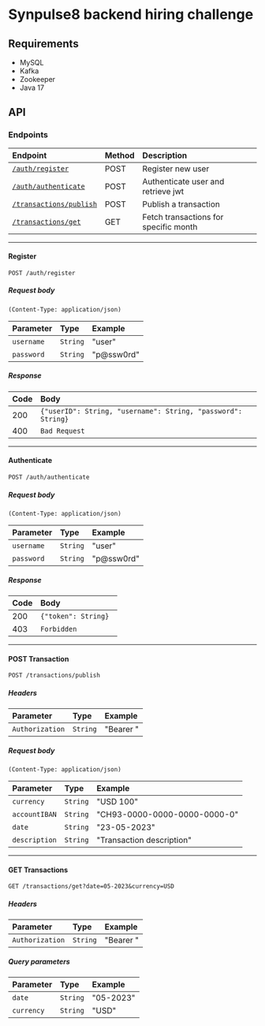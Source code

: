 # Synpulse8 backend hiring challenge  

## Requirements

* MySQL
* Kafka
* Zookeeper
* Java 17

## API

### Endpoints

| Endpoint                                      | Method | Description                                 | 
|:----------------------------------------------|:-------|:--------------------------------------------| 
| [`/auth/register`](#register)                 | POST   | Register new user                           |
| [`/auth/authenticate`](#authenticate)         | POST   | Authenticate user and retrieve jwt          |
| [`/transactions/publish`](#post-transaction)  | POST   | Publish a transaction                       |
| [`/transactions/get`](#get-transactions)      | GET    | Fetch transactions for specific month       |

___

#### Register
```http
POST /auth/register
```

##### Request body

`(Content-Type: application/json)`

| Parameter       | Type     | Example      |
|:----------------|:---------|:-------------|
| `username`      | `String` | "user"       |
| `password`      | `String` | "p@ssw0rd"   |


##### Response

| Code | Body                                                              |
|:-----|:------------------------------------------------------------------|
| 200  | ```{"userID": String, "username": String, "password": String} ``` |
| 400  | `Bad Request`                                                     |

___

#### Authenticate

```http
POST /auth/authenticate
```

##### Request body

`(Content-Type: application/json)`

| Parameter    | Type     | Example            |
|:-------------|:---------|:-------------------|
| `username`   | `String` | "user"             |
| `password`   | `String` | "p@ssw0rd"         |



##### Response

| Code  | Body                       |
|:------|:---------------------------|
| 200   | ```{"token": String} ```   |
| 403   | `Forbidden`                |

___

#### POST Transaction
```http
POST /transactions/publish
```

##### Headers

| Parameter         | Type     | Example            |
|:------------------|:---------|:-------------------|
| `Authorization`   | `String` | "Bearer <jwt>"     |

##### Request body

`(Content-Type: application/json)`

| Parameter    | Type                 | Example                     |
|:-------------|:---------------------|:----------------------------|
| `currency`   | `String`             | "USD 100"                   |
| `accountIBAN`| `String`             | "CH93-0000-0000-0000-0000-0"|
| `date`       | `String`             | "23-05-2023"                |
| `description`| `String`             | "Transaction description"   |

___

#### GET Transactions
```http
GET /transactions/get?date=05-2023&currency=USD
```

##### Headers

| Parameter          | Type     | Example            |
|:-------------------|:---------|:-------------------|
| `Authorization`    | `String` | "Bearer <jwt>"     |

##### Query parameters

| Parameter  | Type     | Example   |
|:-----------|:---------|:----------|
| `date`     | `String` | "05-2023" | 
| `currency` | `String` | "USD"     | 
